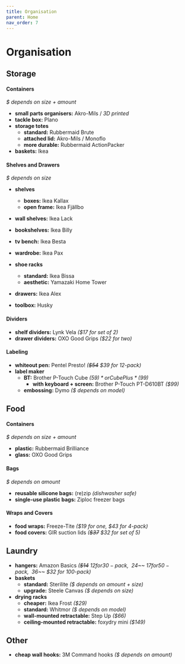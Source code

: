 ```yaml
---
title: Organisation
parent: Home
nav_order: 7
---
```

# Organisation

## Storage

#### Containers

*$ depends on size + amount*
- **small parts organisers:** Akro-Mils / *3D printed*
- **tackle box:** Plano
- **storage totes** 
	- **standard:** Rubbermaid Brute
	- **attached lid:** Akro-Mils / Monoflo
	- **more durable:** Rubbermaid ActionPacker
- **baskets:** Ikea

#### Shelves and Drawers

*$ depends on size*
- **shelves** 
	- **boxes:** Ikea Kallax
	- **open frame:** Ikea Fjällbo
- **wall shelves:** Ikea Lack
- **bookshelves:** Ikea Billy
- **tv bench:** Ikea Besta
- **wardrobe:** Ikea Pax
- **shoe racks** 
	- **standard:** Ikea Bissa
	- **aesthetic:** Yamazaki Home Tower

- **drawers:** Ikea Alex
- **toolbox:** Husky

#### Dividers

- **shelf dividers:** Lynk Vela *($17 for set of 2)*
- **drawer dividers:** OXO Good Grips *($22 for two)*

#### Labeling

- **whiteout pen:** Pentel Presto! *(~~$54~~ $39 for 12-pack)*
- **label maker** 
	- **BT:** Brother P-Touch Cube *($59)* or Cube Plus *($99)*
		- **with keyboard + screen:** Brother P-Touch PT-D610BT *($99)*
	- **embossing:** Dymo *($ depends on model)*

## Food 

#### Containers

*$ depends on size + amount*
- **plastic:** Rubbermaid Brilliance
- **glass:** OXO Good Grips

#### Bags

*$ depends on amount*
- **reusable silicone bags:** (re)zip *(dishwasher safe)*
- **single-use plastic bags:** Ziploc freezer bags

#### Wraps and Covers

- **food wraps:** Freeze-Tite *($19 for one, $43 for 4-pack)*
- **food covers:** GIR suction lids *(~~$37~~ $32 for set of 5)*

## Laundry

- **hangers:** Amazon Basics *(~~$14~~ $12 for 30-pack, ~~$24~~ $17 for 50-pack, ~~$36~~ $32 for 100-pack)*
- **baskets** 
	- **standard:** Sterilite *($ depends on amount + size)*
	- **upgrade:** Steele Canvas *($ depends on size)*
- **drying racks**
	- **cheaper:** Ikea Frost *($29)*
	- **standard:** Whitmor *($ depends on model)*
	- **wall-mounted retractable:** Step Up *($66)*
	- **ceiling-mounted retractable:** foxydry mini *($149)*

## Other

- **cheap wall hooks:** 3M Command hooks *($ depends on amount)*
